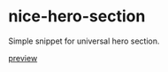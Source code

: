 # nice-hero-section

Simple snippet for universal hero section.

[preview](https://522122.github.io/nice-hero-section/)

